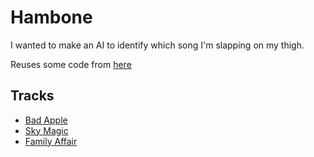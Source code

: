 # Hambone

I wanted to make an AI to identify which song I'm slapping on my thigh.

Reuses some code from [here](https://github.com/CISC-867/Project)

## Tracks

- [Bad Apple](https://www.youtube.com/watch?v=UkgK8eUdpAo)
- [Sky Magic](https://www.youtube.com/watch?v=bZtr0bbyWH8)
- [Family Affair](https://www.youtube.com/watch?v=AIALF-o7W8k)